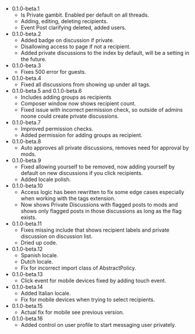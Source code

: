 - 0.1.0-beta.1
  - Is Private gambit. Enabled per default on all threads.
  - Adding, editing, deleting recipients.
  - Event Post clarifying deleted, added users.
- 0.1.0-beta.2
  - Added badge on discussion if private.
  - Disallowing access to page if not a recipient.
  - Added private discussions to the index by default, will be a setting in the future.
- 0.1.0-beta.3
  - Fixes 500 error for guests.
- 0.1.0-beta.4
  - Fixed all discussions from showing up under all tags.
- 0.1.0-beta.5 and 0.1.0-beta.6
  - Includes adding groups as recipients
  - Composer window now shows recipient count.
  - Fixed issue with incorrect permission check, so outside of admins noone could create private discussions.
- 0.1.0-beta.7
  - Improved permission checks.
  - Added permission for adding groups as recipient.
- 0.1.0-beta.8
  - Auto approves all private discussions, removes need for approval by mods.
- 0.1.0-beta.9
  - Fixed allowing yourself to be removed, now adding yourself by default on new discussions if you click recipients.
  - Added locale polish.
- 0.1.0-beta.10
  - Access logic has been rewritten to fix some edge cases especially when working with the tags extension.
  - Now shows Private Discussions with flagged posts to mods and shows only flagged posts in those discussions as long as the flag exists.
- 0.1.0-beta.11
  - Fixes missing include that shows recipient labels and private discussion on discussion list.
  - Dried up code.
- 0.1.0-beta.12
  - Spanish locale.
  - Dutch locale.
  - Fix for incorrect import class of AbstractPolicy.
- 0.1.0-beta.13
  - Click event for mobile devices fixed by adding touch event.
- 0.1.0-beta.14
  - Added Italian locale.
  - Fix for mobile devices when trying to select recipients.
- 0.1.0-beta.15
  - Actual fix for mobile see previous version.
- 0.1.0-beta.16
  - Added control on user profile to start messaging user privately.
  
